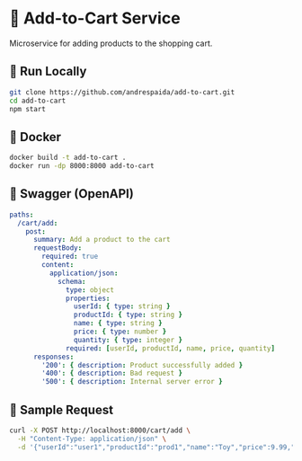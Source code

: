 # 🛒 Add-to-Cart Service

Microservice for adding products to the shopping cart.

## 🚀 Run Locally

```bash
git clone https://github.com/andrespaida/add-to-cart.git
cd add-to-cart
npm start
```

## 🐳 Docker

```bash
docker build -t add-to-cart .
docker run -dp 8000:8000 add-to-cart
```

## 📘 Swagger (OpenAPI)

```yaml
paths:
  /cart/add:
    post:
      summary: Add a product to the cart
      requestBody:
        required: true
        content:
          application/json:
            schema:
              type: object
              properties:
                userId: { type: string }
                productId: { type: string }
                name: { type: string }
                price: { type: number }
                quantity: { type: integer }
              required: [userId, productId, name, price, quantity]
      responses:
        '200': { description: Product successfully added }
        '400': { description: Bad request }
        '500': { description: Internal server error }
```

## 🧪 Sample Request

```bash
curl -X POST http://localhost:8000/cart/add \
  -H "Content-Type: application/json" \
  -d '{"userId":"user1","productId":"prod1","name":"Toy","price":9.99,"quantity":1}'
```